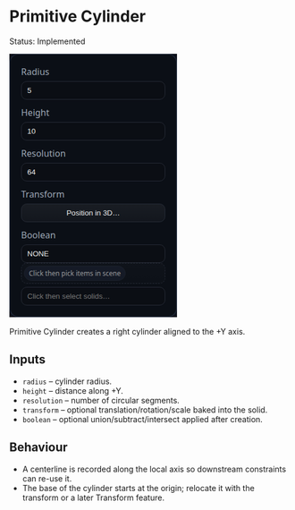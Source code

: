 # Primitive Cylinder

Status: Implemented

![Primitive Cylinder feature dialog](Primitive_Cylinder.png)

Primitive Cylinder creates a right cylinder aligned to the +Y axis.

## Inputs
- `radius` – cylinder radius.
- `height` – distance along +Y.
- `resolution` – number of circular segments.
- `transform` – optional translation/rotation/scale baked into the solid.
- `boolean` – optional union/subtract/intersect applied after creation.

## Behaviour
- A centerline is recorded along the local axis so downstream constraints can re-use it.
- The base of the cylinder starts at the origin; relocate it with the transform or a later Transform feature.

